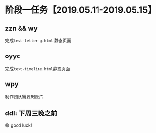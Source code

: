 # 阶段一任务【2019.05.11-2019.05.15】

## zzn && wy

完成``test-letter-g.html`` 静态页面

## oyyc

完成``test-timeline.html``静态页面

## wpy

制作团队需要的图片

## **ddl: 下周三晚之前**

:smile: good luck!

